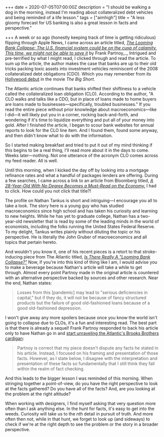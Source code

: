 +++
date = 2020-07-05T07:00:00Z
description = "I should be walking a dog in the morning, instead I'm reading about collateralized debt vehicles and being reminded of a life lesson."
tags = ["aimhigh"]
title = "A less gloomy forecast for US banking is also a great lesson in facts and perspective."

+++
A week or so ago (honestly keeping track of time is getting ridiculous) flipping through Apple News, I came across an article titled, [_The Looming Bank Collapse: The U.S. financial system could be on the cusp of calamity. This time, we might not be able to save it_](https://www.theatlantic.com/magazine/archive/2020/07/coronavirus-banks-collapse/612247/)  by Frank Partnoy_._ Intrigued and pre-terrified by what I might read, I clicked through and read the article. To sum up the article, the author makes the case that banks are up to their old tricks packing toxic assets into investment vehicles reminiscent of the 2008 collateralized debt obligations (CDO). Which you may remember from its [Hollywood debut](https://www.youtube.com/watch?v=Pxr_FzpPM2Q) in the movie _The Big Short_.

The Atlantic article continues that banks shifted their shiftiness to a vehicle called the collateralized loan obligation (CLO). According to the author, "A CLO walks and talks like a CDO, but in place of loans made to home buyers are loans made to businesses—specifically, troubled businesses." If you read the entire piece without prior knowledge about macroeconomics—like I did—it will likely put you in a corner, rocking back-and-forth, and wondering if it's time to liquidize everything and put all of your money into gold. After I finished the article, I began to scour bank websites for annual reports to look for the CLO line item. And I found them, found some anyway, and then didn't know what to do with the information.

So I started making breakfast and tried to put it out of my mind thinking if this begins to be a real thing, I'll read more about it in the days to come. Weeks later—nothing. Not one utterance of the acronym CLO comes across my feed reader. All is well.

Until this morning, when I kicked the day off by looking into a mortgage refinance rates and what a handful of packages lenders are offering. During a few searches, I came across a link to an article from Bloomberg titled, [_A 28-Year-Old With No Degree Becomes a Must-Read on the Economy._](https://www.bloomberg.com/news/articles/2020-07-02/nathan-tankus-s-newsletter-subscribers-don-t-care-about-diplomas) I had to click. How could you not click that title?!

The profile on Nathan Tankus is short and intriguing—I encourage you all to take a look. The story here is a young guy who has studied macroeconomics since high school and has taken his curiosity and learning to new heights. While he has yet to graduate college, Nathan has a two-year-old newsletter that is read by some of the leading minds in the world of economists, including the folks running the United States Federal Reserve. To my delight, Tankus writes plainly without diluting the topic or his perspective. He is literally the John Gruber of macroeconomics and all topics that pertain hereto.

And wouldn't you know it, one of his recent pieces is a retort to that stroke-inducing piece from The Atlantic titled, [_Is There Really A "Looming Bank Collapse?"_](https://nathantankus.substack.com/p/is-there-really-a-looming-bank-collapse) Now, if you're into this kind of thing like I am, I would advise you to make a beverage because Nathan's article will take a while to get through. Almost every point Partnoy made in the original article is countered with an alternative perspective backed by sources and other research. Near the end, Nathan states:

> Losses from this \[pandemic\] may lead to "serious deficiencies in capital," but if they do, it will not be because of fancy structured products but the failure of good old-fashioned loans because of a good old-fashioned depression.

I won't give away any more spoilers because once you know the world isn't going to collapse due to CLOs, it's a fun and interesting read. The best part is that there is already a sequel! Frank Partnoy responded to back his article only to have Nathan go in and [start unraveling the Atlantic's Brooks Brothers cardigan](https://nathantankus.substack.com/p/worst-case-scenario-or-inconsistent):

> Partnoy is correct that my piece doesn't dispute any facts he stated in his article. Instead, I focused on his framing and presentation of those facts. However, as I state below, I disagree with the interpretation and presentation of these facts so fundamentally that I still think they fall within the realm of fact checking.

And this leads to the bigger lesson I was reminded of this morning. When stringing together a point-of-view, do you have the right perspective to look at the facts gathered? Do you have all of the facts? And, are you looking at the problem at the right altitude?

When working with designers, I find myself asking that very question more often than I ask anything else. In the hunt for facts, it's easy to get into the weeds. Curiosity will take us to the _nth_ detail in pursuit of truth. And more often then not, while in that hunt, we forget to look up (and sideways) to check if we're at the right depth to see the problem or the story in a broader perspective.